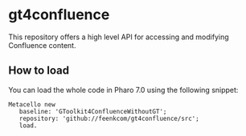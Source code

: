 # gt4confluence

This repository offers a high level API for accessing and modifying Confluence content.

## How to load

You can load the whole code in Pharo 7.0 using the following snippet:

```
Metacello new
   baseline: 'GToolkit4ConfluenceWithoutGT';
   repository: 'github://feenkcom/gt4confluence/src';
   load.
```
